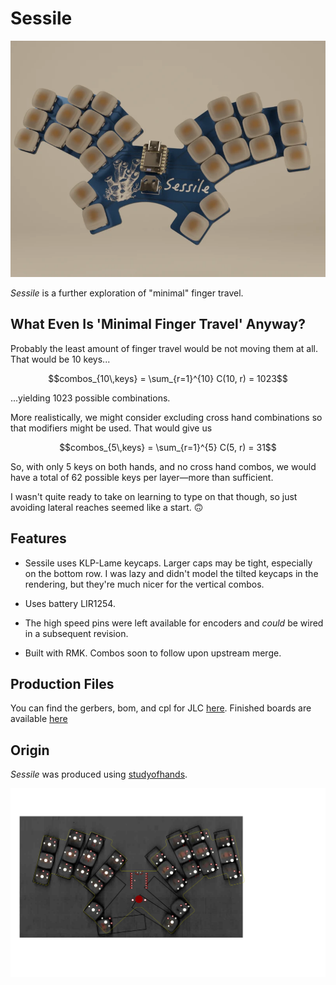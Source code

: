 # Sessile

![sessile render](.images/render.webp)

*Sessile* is a further exploration of "minimal" finger travel.

## What Even Is 'Minimal Finger Travel' Anyway?

Probably the least amount of finger travel would be not moving them at all. That would be 10 keys...

```math
combos_{10\,keys} = \sum_{r=1}^{10} C(10, r) = 1023
```

...yielding 1023 possible combinations. 

More realistically, we might consider excluding cross hand combinations so that modifiers might be used. That would give us 

```math
combos_{5\,keys} = \sum_{r=1}^{5} C(5, r) = 31
```

So, with only 5 keys on both hands, and no cross hand combos, we would have a total of 62 possible keys per layer—more than sufficient.

I wasn't quite ready to take on learning to type on that though, so just avoiding lateral reaches seemed like a start. 🙃


## Features

- Sessile uses KLP-Lame keycaps. Larger caps may be tight, especially on the bottom row. I was lazy and didn't model the tilted keycaps in the rendering, but they're much nicer for the vertical combos.

- Uses battery LIR1254.

- The high speed pins were left available for encoders and *could* be wired in a subsequent revision.

- Built with RMK. Combos soon to follow upon upstream merge.

## Production Files

You can find the gerbers, bom, and cpl for JLC [here](board/output/pcbs/jlcpcb/production_files/). Finished boards are available [here](https://octule.com/listing/1842172090/sessile)


## Origin

*Sessile* was produced using [studyofhands](https://github.com/willpuckett/studyofhands). 

![study of hands](.images/sessile_study.svg)